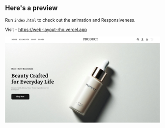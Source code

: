 ## Here's a preview
Run `index.html` to check out the animation and Responsiveness.

Visit - https://web-layout-rho.vercel.app

![Signup Form UI](preview/wbl.jpg)


